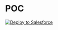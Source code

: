 # POC
<a href="https://githubsfdeploy.herokuapp.com?owner=jduarte-bernardo/POC_Shopping&repo=jduarte-bernardo&ref=Inicial">
  <img alt="Deploy to Salesforce"
       src="https://raw.githubusercontent.com/afawcett/githubsfdeploy/master/deploy.png">
</a>

